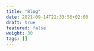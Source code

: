 ```yaml
---
title: "Blog"
date: 2021-09-14T22:33:56+02:00
draft: true
featured: false
weight: 30
tags: []
---
```


